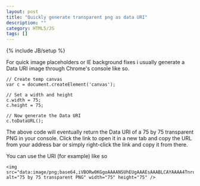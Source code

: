 ```yaml
---
layout: post
title: "Quickly generate transparent png as data URI"
description: ""
category: HTML5/JS
tags: []
---
```

{% include JB/setup %}

For quick image placeholders or IE background fixes i usually generate a Data URI image through Chrome's console like so.

	// Create temp canvas
	var c = document.createElement('canvas');

	// Set a width and height
	c.width = 75;
	c.height = 75;

	// Now generate the Data URI
	c.toDataURL();

The above code will eventually return the Data URI of a 75 by 75 transparent PNG in your console.
Click the link to open it in a new tab and copy the URL from your address bar or simply right-click the link and copy it from there.

You can use the URI (for example) like so

	<img src="data:image/png;base64,iVBORw0KGgoAAAANSUhEUgAAAEsAAABLCAYAAAA4TnrqAAAA7klEQVR4Xu3SsQ0AAAjDMPj/aV4guztnsrpjb4F9l8KBFU4AC1YQCKlnwQoCIfUsWEEgpJ4FKwiE1LNgBYGQehasIBBSz4IVBELqWbCCQEg9C1YQCKlnwQoCIfUsWEEgpJ4FKwiE1LNgBYGQehasIBBSz4IVBELqWbCCQEg9C1YQCKlnwQoCIfUsWEEgpJ4FKwiE1LNgBYGQehasIBBSz4IVBELqWbCCQEg9C1YQCKlnwQoCIfUsWEEgpJ4FKwiE1LNgBYGQehasIBBSz4IVBELqWbCCQEg9C1YQCKlnwQoCIfUsWEEgpJ4FKwiE9ABv7ABMaoSFhQAAAABJRU5ErkJggg==" alt="75 by 75 transparent PNG" width="75" height="75" />